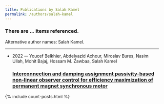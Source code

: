 ```yaml
---
title: Publications by Salah Kamel
permalink: /authors/salah-kamel
---
```


<h3 id="number-posts">There are ... items referenced.</h3>
<p id='info-authors'>Alternative author names: Salah Kamel.</p>
<hr />
<ul class="post-list">
<li><span class='post-meta'>2022 -- Youcef Belkhier, Abdelyazid Achour, Miroslav Bures, Nasim Ullah, Mohit Bajaj, Hossam M. Zawbaa, Salah Kamel</span><h3><a class='post-link' href="{{ site.baseurl }}/interconnection-and-damping-assignment-passivity-based-non-linear-observer-control-for-efficiency-maximization-of-permanent-magnet-synchronous-motor">Interconnection and damping assignment passivity-based non-linear observer control for efficiency maximization of permanent magnet synchronous motor</a></h3></li>

</ul>
{% include count-posts.html %}
